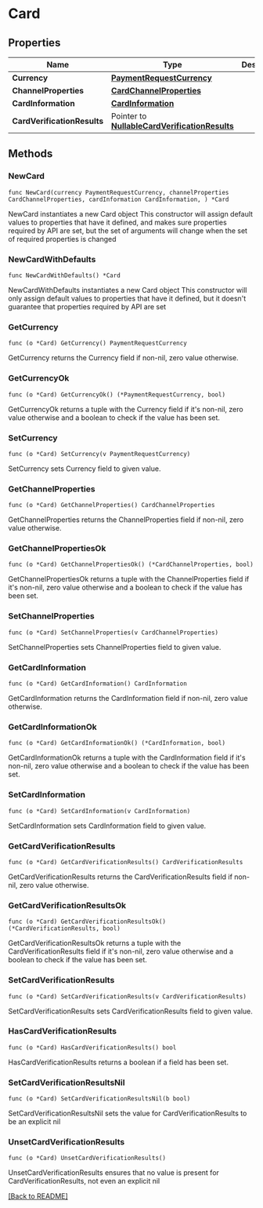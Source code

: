 # Card

## Properties

| Name | Type | Description | Notes |
| ------------ | ------------- | ------------- | ------------- |
| **Currency** | [**PaymentRequestCurrency**](PaymentRequestCurrency.md) |  |  |
| **ChannelProperties** | [**CardChannelProperties**](CardChannelProperties.md) |  |  |
| **CardInformation** | [**CardInformation**](CardInformation.md) |  |  |
| **CardVerificationResults** | Pointer to [**NullableCardVerificationResults**](CardVerificationResults.md) |  | [optional]  |

## Methods

### NewCard

`func NewCard(currency PaymentRequestCurrency, channelProperties CardChannelProperties, cardInformation CardInformation, ) *Card`

NewCard instantiates a new Card object
This constructor will assign default values to properties that have it defined,
and makes sure properties required by API are set, but the set of arguments
will change when the set of required properties is changed

### NewCardWithDefaults

`func NewCardWithDefaults() *Card`

NewCardWithDefaults instantiates a new Card object
This constructor will only assign default values to properties that have it defined,
but it doesn't guarantee that properties required by API are set

### GetCurrency

`func (o *Card) GetCurrency() PaymentRequestCurrency`

GetCurrency returns the Currency field if non-nil, zero value otherwise.

### GetCurrencyOk

`func (o *Card) GetCurrencyOk() (*PaymentRequestCurrency, bool)`

GetCurrencyOk returns a tuple with the Currency field if it's non-nil, zero value otherwise
and a boolean to check if the value has been set.

### SetCurrency

`func (o *Card) SetCurrency(v PaymentRequestCurrency)`

SetCurrency sets Currency field to given value.


### GetChannelProperties

`func (o *Card) GetChannelProperties() CardChannelProperties`

GetChannelProperties returns the ChannelProperties field if non-nil, zero value otherwise.

### GetChannelPropertiesOk

`func (o *Card) GetChannelPropertiesOk() (*CardChannelProperties, bool)`

GetChannelPropertiesOk returns a tuple with the ChannelProperties field if it's non-nil, zero value otherwise
and a boolean to check if the value has been set.

### SetChannelProperties

`func (o *Card) SetChannelProperties(v CardChannelProperties)`

SetChannelProperties sets ChannelProperties field to given value.


### GetCardInformation

`func (o *Card) GetCardInformation() CardInformation`

GetCardInformation returns the CardInformation field if non-nil, zero value otherwise.

### GetCardInformationOk

`func (o *Card) GetCardInformationOk() (*CardInformation, bool)`

GetCardInformationOk returns a tuple with the CardInformation field if it's non-nil, zero value otherwise
and a boolean to check if the value has been set.

### SetCardInformation

`func (o *Card) SetCardInformation(v CardInformation)`

SetCardInformation sets CardInformation field to given value.


### GetCardVerificationResults

`func (o *Card) GetCardVerificationResults() CardVerificationResults`

GetCardVerificationResults returns the CardVerificationResults field if non-nil, zero value otherwise.

### GetCardVerificationResultsOk

`func (o *Card) GetCardVerificationResultsOk() (*CardVerificationResults, bool)`

GetCardVerificationResultsOk returns a tuple with the CardVerificationResults field if it's non-nil, zero value otherwise
and a boolean to check if the value has been set.

### SetCardVerificationResults

`func (o *Card) SetCardVerificationResults(v CardVerificationResults)`

SetCardVerificationResults sets CardVerificationResults field to given value.

### HasCardVerificationResults

`func (o *Card) HasCardVerificationResults() bool`

HasCardVerificationResults returns a boolean if a field has been set.

### SetCardVerificationResultsNil

`func (o *Card) SetCardVerificationResultsNil(b bool)`

 SetCardVerificationResultsNil sets the value for CardVerificationResults to be an explicit nil

### UnsetCardVerificationResults
`func (o *Card) UnsetCardVerificationResults()`

UnsetCardVerificationResults ensures that no value is present for CardVerificationResults, not even an explicit nil

[[Back to README]](../../README.md)


